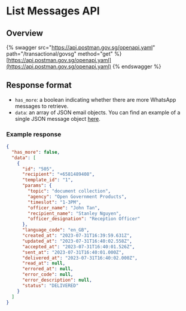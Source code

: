 # List Messages API

## Overview

{% swagger src="https://api.postman.gov.sg/openapi.yaml" path="/transactional/govsg" method="get" %}
[https://api.postman.gov.sg/openapi.yaml](https://api.postman.gov.sg/openapi.yaml)
{% endswagger %}

## Response format

* `has_more`: a boolean indicating whether there are more WhatsApp messages to retrieve.
* `data`: an array of JSON email objects. You can find an example of a single JSON message object [here](get-message-by-id-api.md).

### Example response

```json
{
  "has_more": false,
  "data": [
    {
      "id": "505",
      "recipient": "+6581489408",
      "template_id": "1",
      "params": {
        "topic": "document collection",
        "agency": "Open Government Products",
        "timeslot": "1-3PM",
        "officer_name": "John Tan",
        "recipient_name": "Stanley Nguyen",
        "officer_designation": "Reception Officer"
      },
      "language_code": "en_GB",
      "created_at": "2023-07-31T16:39:59.631Z",
      "updated_at": "2023-07-31T16:40:02.558Z",
      "accepted_at": "2023-07-31T16:40:01.526Z",
      "sent_at": "2023-07-31T16:40:01.000Z",
      "delivered_at": "2023-07-31T16:40:02.000Z",
      "read_at": null,
      "errored_at": null,
      "error_code": null,
      "error_description": null,
      "status": "DELIVERED"
    }
  ]
}
```
